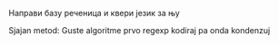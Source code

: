 Направи базу реченица и квери језик за њу


Sjajan metod:
Guste algoritme prvo regexp kodiraj pa onda kondenzuj


